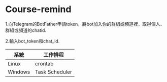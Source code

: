 # Course-remind

1.向Telegram的BotFather申請token，將bot加入你的群組或頻道裡，取得個人、群組或頻道的chatid.

2.輸入bot_token和chat_id.

| 系統 | 工作排程 |
| --- | --- |
| Linux | crontab |
| Windows | Task Scheduler |
